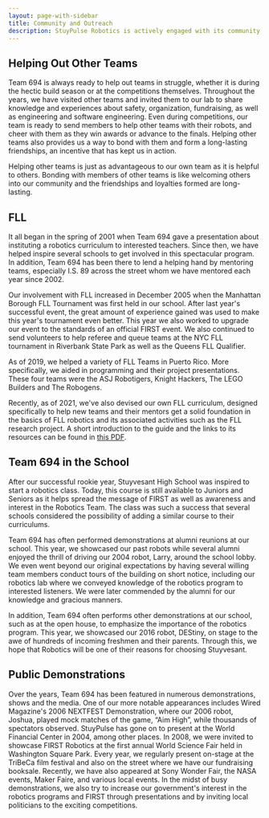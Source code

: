 ```yaml
---
layout: page-with-sidebar
title: Community and Outreach
description: StuyPulse Robotics is actively engaged with its community, offering demonstrations of the robot and teaching children at the FLL level.
---
```

## Helping Out Other Teams
Team 694 is always ready to help out teams in struggle, whether it is during the hectic build season or at the competitions themselves. Throughout the years, we have visited other teams and invited them to our lab to share knowledge and experiences about safety, organization, fundraising, as well as engineering and software engineering. Even during competitions, our team is ready to send members to help other teams with their robots, and cheer with them as they win awards or advance to the finals. Helping other teams also provides us a way to bond with them and form a long-lasting friendships, an incentive that has kept us in action. 

Helping other teams is just as advantageous to our own team as it is helpful to others. Bonding with members of other teams is like welcoming others into our community and the friendships and loyalties formed are long-lasting.

## FLL
It all began in the spring of 2001 when Team 694 gave a presentation about instituting a robotics curriculum to interested teachers. Since then, we have helped inspire several schools to get involved in this spectacular program. In addition, Team 694 has been there to lend a helping hand by mentoring teams, especially I.S. 89 across the street whom we have mentored each year since 2002.

Our involvement with FLL increased in December 2005 when the Manhattan Borough FLL Tournament was first held in our school. After last year's successful event, the great amount of experience gained was used to make this year's tournament even better. This year we also worked to upgrade our event to the standards of an official FIRST event. We also continued to send volunteers to help referee and queue teams at the NYC FLL tournament in Riverbank State Park as well as the Queens FLL Qualifier.

As of 2019, we helped a variety of FLL Teams in Puerto Rico. More specifically, we aided in programming and their project presentations. These four teams were the ASJ Robotigers, Knight Hackers, The LEGO Builders and The Robogens.

Recently, as of 2021, we've also devised our own FLL curriculum, designed specifically to help new teams and their mentors get a solid foundation in the basics of FLL robotics and its associated activities such as the FLL research project. A short introduction to the guide and the links to its resources can be found in [this PDF](https://stuypulse.nyc3.cdn.digitaloceanspaces.com/site/pdf/FLL%20Curriculum%20Guide.pdf).

## Team 694 in the School
After our successful rookie year, Stuyvesant High School was inspired to start a robotics class. Today, this course is still available to Juniors and Seniors as it helps spread the message of FIRST as well as awareness and interest in the Robotics Team. The class was such a success that several schools considered the possibility of adding a similar course to their curriculums.

Team 694 has often performed demonstrations at alumni reunions at our school. This year, we showcased our past robots while several alumni enjoyed the thrill of driving our 2004 robot, Larry, around the school lobby. We even went beyond our original expectations by having several willing team members conduct tours of the building on short notice, including our robotics lab where we conveyed knowledge of the robotics program to interested listeners. We were later commended by the alumni for our knowledge and gracious manners.

In addition, Team 694 often performs other demonstrations at our school, such as at the open house, to emphasize the importance of the robotics program. This year, we showcased our 2016 robot, DEStiny, on stage to the awe of hundreds of incoming freshmen and their parents. Through this, we hope that Robotics will be one of their reasons for choosing Stuyvesant.

## Public Demonstrations
Over the years, Team 694 has been featured in numerous demonstrations, shows and the media. One of our more notable appearances includes Wired Magazine's 2006 NEXTFEST Demonstration, where our 2006 robot, Joshua, played mock matches of the game, “Aim High”, while thousands of spectators observed. StuyPulse has gone on to present at the World Financial Center in 2004, among other places. In 2008, we were invited to showcase FIRST Robotics at the first annual World Science Fair held in Washington Square Park. Every year, we regularly present on-stage at the TriBeCa film festival and also on the street where we have our fundraising booksale. Recently, we have also appeared at Sony Wonder Fair, the NASA events, Maker Faire, and various local events. In the midst of busy demonstrations, we also try to increase our government's interest in the robotics programs and FIRST through presentations and by inviting local politicians to the exciting competitions.
